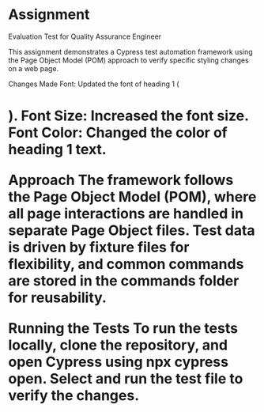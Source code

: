 # Assignment
Evaluation Test for Quality Assurance Engineer

This assignment demonstrates a Cypress test automation framework using the Page Object Model (POM) approach to verify specific styling changes on a web page.

Changes Made
Font: Updated the font of heading 1 (<h1>).
Font Size: Increased the font size. 
Font Color: Changed the color of heading 1 text.

Approach
The framework follows the Page Object Model (POM), where all page interactions are handled in separate Page Object files. Test data is driven by fixture files for flexibility, and common commands are stored in the commands folder for reusability.

Running the Tests
To run the tests locally, clone the repository, and open Cypress using npx cypress open. Select and run the test file to verify the changes.

